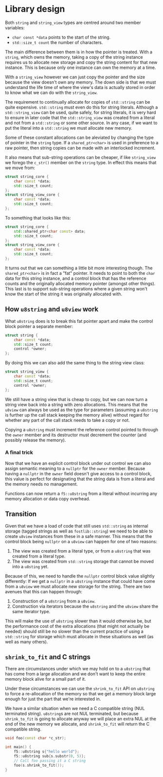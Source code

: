 # Library design


Both `string` and `string_view` types are centred around two member variables:

* `char const *data` points to the start of the string.
* `std::size_t count` the number of characters.

The main difference between them is in how the pointer is treated. With a `string`, which owns the memory, taking a copy of the string instance requires us to allocate new storage and copy the string content for that new instance. This is because only one instance can own the memory at a time.

With a `string_view` however we can just copy the pointer and the size because the view doesn't own any memory. The down side is that we must understand the life time of where the view's data is actually stored in order to know what we can do with the `string_view`.

The requirement to continually allocate for copies of `std::string` can be quite expensive. `std::string` must even do this for string literals. Although a `std::string_view` can be used, quite safely, for string literals, it is very hard to ensure in later code that the `std::string_view` was created from a literal and not from a `std::string` or some other source. In any case, if we want to put the literal into a `std::string` we must allocate new memory.

Some of these constant allocations can be aleviated by changing the type of pointer in the `string` type. If a `shared_ptr<char>` is used in preference to a raw pointer, then string copies can be made with an interlocked increment.

It also means that sub-string operations can be cheaper, if like `string_view` we forego the `c_str()` member on the `string` type. In effect this means that we move from:

```cpp
struct string_core {
    char const *data;
    std::size_t count;
};
struct string_view_core {
    char const *data;
    std::size_t count;
};
```

To something that looks like this:

```cpp
struct string_core {
    std::shared_ptr<char const> data;
    std::size_t count;
};
struct string_view_core {
    char const *data;
    std::size_t count;
};
```

It turns out that we can something a little bit more interesting though. The `shared_ptr<char>` is in fact a "fat" pointer. It needs to point to both the `char` data for this string instance, and a control block that has the reference counts and the originally allocated memory pointer (amongst other things). This last is to support sub-string operations where a given string won't know the start of the string it was originally allocated with.


## How `u8string` and `u8view` work


What `u8string` does is to break this fat pointer apart and make the control block pointer a separate member:

```cpp
struct string {
    char const *data;
    std::size_t count;
    control *owner;
};
```

By doing this we can also add the same thing to the string view class:

```cpp
struct string_view {
    char const *data;
    std::size_t count;
    control *owner;
};
```

We still have a string view that is cheap to copy, but we can now turn a string view back into a string with zero allocations. This means that the `u8view` can always be used as the type for parameters (assuming a `u8string` is further up the call stack keeping the memory alive) without regard for whether any part of the call stack needs to take a copy or not.

Copying a `u8string` must increment the reference control pointed to through the `owner` member and its destructor must decrement the counter (and possibly release the memory).


### A final trick

Now that we have an explicit control block under out control we can also assign semantic meaning to a `nullptr` for the `owner` member. Because having a `nullptr` in the `owner` field doesn't give access to a control block, this value is perfect for designating that the string data is from a literal and the memory needs no management.

Functions can now return a `f5::u8string` from a literal without incurring any memory allocation or data copy overhead.


## Transition

Given that we have a load of code that still uses `std::string` as internal storage (tagged strings as well as `fostlib::string`) we need to be able to create `u8view` instances from these in a safe manner. This means that the control block being `nullptr` on a `u8view` can happen for one of two reasons:

1. The view was created from a literal type, or from a `u8string` that was created from a literal type.
2. The view was created from `std::string` storage that cannot be moved into a `u8sting` yet.

Because of this, we need to handle the `nullptr` control block value slightly differently: If we get a `nullptr` in a `u8string` instance that could have come from a `u8view` we must allocate new storage for the string. There are two avenues that this can happen through:

1. Construction of a `u8string` from a `u8view`.
2. Construction via iterators because the `u8string` and the `u8view` share the same iterator type.

This will make the use of `u8string` slower than it would otherwise be, but the performance cost of the extra allocations (that might not actually be needed) should still be no slower than the current practice of using a `std::string` for storage which must allocate in these situations as well (as well as many others).


## `shrink_to_fit` and C strings

There are circumstances under which we may hold on to a `u8string` that has come from a large allocation and we don't want to keep the entire memory block alive for a small part of it.

Under these circumstances we can use the `shrink_to_fit` API on `u8string` to force a re-allocation of the memory so that we get a memory block large enough for just the part that we're interested in.

We have a similar situation when we need a C compatible string (NUL terminated string). `u8string`s are not NUL terminated, but because `shrink_to_fit` is going to allocate anyway we will place an extra NUL at the end of the new memory we allocate, and `shrink_to_fit` will return the C compatible string.

```cpp
void foo(const char *c_str);

int main() {
    f5::u8string s{"hello world"};
    f5::u8string sub{s.substr(0, 5)};
    // Call foo passing it a C string
    foo(s.shrink_to_fit());
}
```

